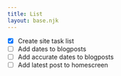 ```yaml
---
title: List
layout: base.njk
---
```


- [X] Create site task list
- [ ] Add dates to blogposts
- [ ] Add accurate dates to blogposts
- [ ] Add latest post to homescreen